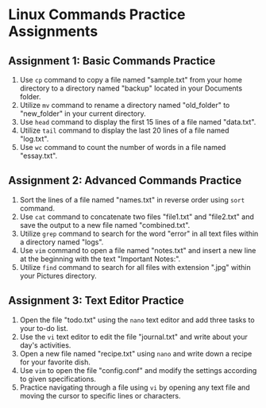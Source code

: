 # Linux Commands Practice Assignments

## Assignment 1: Basic Commands Practice
1. Use `cp` command to copy a file named "sample.txt" from your home directory to a directory named "backup" located in your Documents folder.
2. Utilize `mv` command to rename a directory named "old_folder" to "new_folder" in your current directory.
3. Use `head` command to display the first 15 lines of a file named "data.txt".
4. Utilize `tail` command to display the last 20 lines of a file named "log.txt".
5. Use `wc` command to count the number of words in a file named "essay.txt".

## Assignment 2: Advanced Commands Practice
1. Sort the lines of a file named "names.txt" in reverse order using `sort` command.
2. Use `cat` command to concatenate two files "file1.txt" and "file2.txt" and save the output to a new file named "combined.txt".
3. Utilize `grep` command to search for the word "error" in all text files within a directory named "logs".
4. Use `vim` command to open a file named "notes.txt" and insert a new line at the beginning with the text "Important Notes:".
5. Utilize `find` command to search for all files with extension ".jpg" within your Pictures directory.

## Assignment 3: Text Editor Practice
1. Open the file "todo.txt" using the `nano` text editor and add three tasks to your to-do list.
2. Use the `vi` text editor to edit the file "journal.txt" and write about your day's activities.
3. Open a new file named "recipe.txt" using `nano` and write down a recipe for your favorite dish.
4. Use `vim` to open the file "config.conf" and modify the settings according to given specifications.
5. Practice navigating through a file using `vi` by opening any text file and moving the cursor to specific lines or characters.
